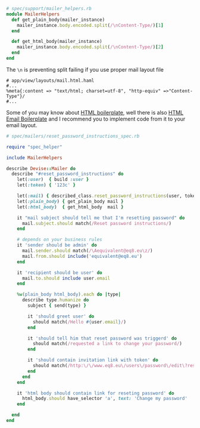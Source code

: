 



```ruby
# spec/support/mailer_helpers.rb
module MailerHelpers
  def get_plain_body(mailer_instance)
    mailer_instance.body.encoded.split(/\nContent-Type/)[1]
  end

  def get_html_body(mailer_instance)
    mailer_instance.body.encoded.split(/\nContent-Type/)[2]
  end
end
```

The `\n` is preventing split failing if you use proper mail layout file

```haml
# app/view/layouts/mail.html.haml
#...
%meta{:content => "text/html; charset=utf-8", "http-equiv" =>"Content-Type"}/
#...
```

Some of you may know about [HTML
boilerplate](http://html5boilerplate.com/), well there is also [HTML Email
Boilerplate](http://htmlemailboilerplate.com/) and I recommend you to
implement code from it to your email layout.

```ruby
# spec/mailers/reset_password_instructions_spec.rb

require "spec_helper"

include MailerHelpers

describe Devise::Mailer do
  describe "#reset_password_instructions" do
    let(:user)  { build :user }
    let(:token) { '123c' }

    let(:mail) { described_class.reset_password_instructions(user, token) }
    let(:plain_body) { get_plain_body mail }
    let(:html_body)  { get_html_body  mail }

    it "mail subject should tell me that I'm resetting password" do
      mail.subject.should match(/Reset password instructions/)
    end

    # depends on your business rules
    it 'sender should be admin' do
      mail.sender.should match(/\Aequivalent@eq8.eu\z/)
      mail.from.should include('equivalent@eq8.eu')
    end

    it 'recipient should be user' do
      mail.to.should include user.email
    end

    %w(plain_body html_body).each do |type|
      describe type.humanize do
        subject { send(type) }

        it 'should greet user' do
          should match(/Hello #{user.email}/)
        end

        it 'should tell him that reset password was triggerd' do
          should match(/requested a link to change your password/)
        end

        it 'should contain invitation link with token' do
          should match(/http:\/\/www.eq8.eu\/users\/password\/edit\?reset_password_token=123c/)
        end
      end
    end

    it 'html body should contain link for reseting password' do
      html_body.should have_selector 'a', text: 'Change my password'
    end

  end
end
```
